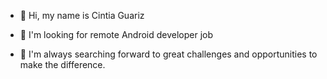 - 👋 Hi, my name is Cintia Guariz 

- 👀 I'm looking for remote Android developer job

- 🎯 I'm always searching forward to great challenges and opportunities to make the difference.
  



